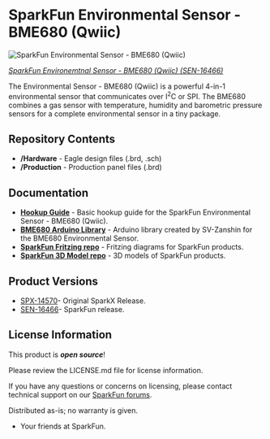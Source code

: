 SparkFun Environmental Sensor - BME680 (Qwiic)
========================================

![SparkFun Environmental Sensor - BME680 (Qwiic)](https://cdn.sparkfun.com/assets/parts/1/5/3/2/9/16466-SparkFun_Environmental_Sensor_Breakout_-_BME680__Qwiic_-01a.jpg)

[*SparkFun Environemtnal Sensor - BME680 (Qwiic) (SEN-16466)*](https://www.sparkfun.com/products/16466)

The Environmental Sensor - BME680 (Qwiic) is a powerful 4-in-1 environmental sensor that communicates over I<sup>2</sup>C or SPI. The BME680 combines a gas sensor with temperature, humidity and barometric pressure sensors for a complete environmental sensor in a tiny package.

Repository Contents
-------------------
* **/Hardware** - Eagle design files (.brd, .sch)
* **/Production** - Production panel files (.brd)

Documentation
--------------
* **[Hookup Guide](https://learn.sparkfun.com/tutorials/environmental-sensor---bme680-qwiic-hookup-guide)** - Basic hookup guide for the SparkFun Environmental Sensor - BME680 (Qwiic).
* **[BME680 Arduino Library](https://github.com/SV-Zanshin/BME680)** - Arduino library created by SV-Zanshin for the BME680 Environmental Sensor.
* **[SparkFun Fritzing repo](https://github.com/sparkfun/Fritzing_Parts)** - Fritzing diagrams for SparkFun products.
* **[SparkFun 3D Model repo](https://github.com/sparkfun/3D_Models)** - 3D models of SparkFun products. 

Product Versions
----------------
* [SPX-14570](https://www.sparkfun.com/products/14570)- Original SparkX Release.
* [SEN-16466](https://www.sparkfun.com/products/16466)- SparkFun release.

License Information
-------------------

This product is _**open source**_! 

Please review the LICENSE.md file for license information. 

If you have any questions or concerns on licensing, please contact technical support on our [SparkFun forums](https://forum.sparkfun.com/viewforum.php?f=152).

Distributed as-is; no warranty is given.

- Your friends at SparkFun.
